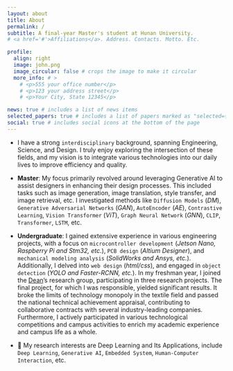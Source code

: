 ```yaml
---
layout: about
title: About
permalink: /
subtitle: A final-year Master's student at Hunan University.
# <a href='#'>Affiliations</a>. Address. Contacts. Motto. Etc.

profile:
  align: right
  image: john.png
  image_circular: false # crops the image to make it circular
  more_info: # >
    # <p>555 your office number</p>
    # <p>123 your address street</p>
    # <p>Your City, State 12345</p>

news: true # includes a list of news items
selected_papers: true # includes a list of papers marked as "selected={true}"
social: true # includes social icons at the bottom of the page
---
```



- I have a strong `interdisciplinary` background, spanning Engineering, Science, and Design. I truly enjoy exploring the intersection of these fields, and my vision is to integrate various technologies into our daily lives to improve efficiency and quality.

- <b>Master</b>: My focus primarily revolved around leveraging Generative AI to assist designers in enhancing their design processes. This included tasks such as image generation, image translation, style transfer, and image retrieval, etc. I investigated methods like `Diffusion Models` (*DM*), `Generative Adversarial Networks` (*GAN*), `AutoEncoder` (*AE*), `Contrastive Learning`, `Vision Transformer` (*ViT*), `Graph Neural Network` (*GNN*), `CLIP`, `Transformer`, `LSTM`, etc.

- <b>Undergraduate</b>: I gained extensive experience in various engineering projects, with a focus on `microcontroller development` (*Jetson Nano, Raspberry Pi and Stm32, etc.*), `PCB design` (*Altium Designer*), and `mechanical modeling analysis` (*SolidWorks and Ansys, etc.*). Additionally, I delved into `web design` (*html/css*), and engaged in `object detection` (*YOLO and Faster-RCNN, etc.*). In my freshman year, I joined the [Dean](https://iai.dhu.edu.cn/2021/0525/c20255a281050/page.htm)’s research group, participating in three research projects. The final project, for which I was responsible, yielded significant results. It broke the limits of technology monopoly in the textile field and passed the national technical achievement appraisal, contributing to collaborative contracts with several industry-leading companies. Furthermore, I actively participated in various technological competitions and campus activities to enrich my academic experience and campus life as a whole.

- 🔭 My research interests are Deep Learning and Its Applications, include `Deep Learning`, `Generative AI`, `Embedded System`, `Human-Computer Interaction`, etc.
